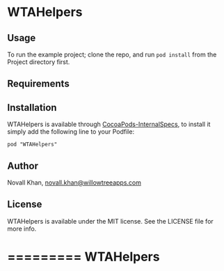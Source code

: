 # WTAHelpers

## Usage

To run the example project; clone the repo, and run `pod install` from the Project directory first.

## Requirements

## Installation

WTAHelpers is available through [CocoaPods-InternalSpecs](https://github.com/willowtreeapps/CocoaPods-InternalSpecs), to install it simply add the following line to your Podfile:

    pod "WTAHelpers"

## Author

Novall Khan, novall.khan@willowtreeapps.com

## License

WTAHelpers is available under the MIT license. See the LICENSE file for more info.

=========
WTAHelpers
==========

